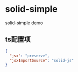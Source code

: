 # solid-simple
solid-simple demo

## ts配置项

```json
{
  "jsx": "preserve",
  "jsxImportSource": "solid-js"
}
```
